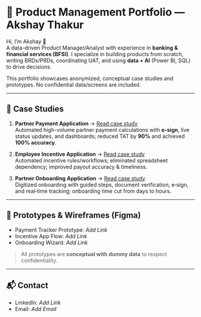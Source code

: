 # 💼 Product Management Portfolio — Akshay Thakur

Hi, I’m Akshay 👋  
A data-driven Product Manager/Analyst with experience in **banking & financial services (BFSI)**. I specialize in building products from scratch, writing BRDs/PRDs, coordinating UAT, and using **data + AI** (Power BI, SQL) to drive decisions.

This portfolio showcases anonymized, conceptual case studies and prototypes. No confidential data/screens are included.

---

## 🚀 Case Studies

1. **Partner Payment Application** → [Read case study](partner-payment-app.md)  
   Automated high-volume partner payment calculations with **e‑sign**, live status updates, and dashboards; reduced TAT by **90%** and achieved **100% accuracy**.

2. **Employee Incentive Application** → [Read case study](employee-incentives-app.md)  
   Automated incentive rules/workflows; eliminated spreadsheet dependency; improved payout accuracy & timeliness.

3. **Partner Onboarding Application** → [Read case study](partner-onboarding-app.md)  
   Digitized onboarding with guided steps, document verification, e‑sign, and real‑time tracking; onboarding time cut from days to hours.

---

## 🎨 Prototypes & Wireframes (Figma)
- Payment Tracker Prototype: _Add Link_
- Incentive App Flow: _Add Link_
- Onboarding Wizard: _Add Link_

> All prototypes are **conceptual with dummy data** to respect confidentiality.

---

## 📬 Contact
- LinkedIn: _Add Link_
- Email: _Add Email_
